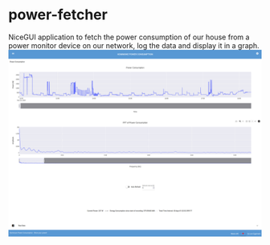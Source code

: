 # power-fetcher
NiceGUI application to fetch the power consumption of our house from a power monitor device on our network, log the data and display it in a graph.
![GUI](static/preview.png)
